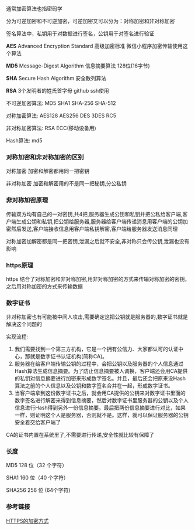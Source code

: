 通常加密算法也指密码学

分为可逆加密和不可逆加密，可逆加密又可以分为：对称加密和非对称加密



签名算法中，私钥用于对数据进行签名，公钥用于对签名进行验证



**AES** Advanced Encryption Standard  高级加密标准  微信小程序加密传输使用这个算法

**MD5** Message-Digest Algorithm  信息摘要算法  128位(16字节)

**SHA** Secure Hash Algorithm  安全散列算法

**RSA**  3个发明者的姓氏首字母  github ssh使用





不可逆加密算法:  MD5 SHA1 SHA-256 SHA-512

对称加密算法: AES128 AES256  DES  3DES  RC5

非对称加密算法: RSA  ECC(移动设备用)

Hash算法: md5



### 对称加密和非对称加密的区别

对称加密 加密和解密都用同一把密钥   

非对称加密  加密和解密用的不是同一把秘钥,分公私钥



### 非对称加密原理

传输双方均有自己的一对密钥,共4把,服务器生成公钥和私钥并把公私给客户端,客户端生成公钥和私钥,把公钥给服务器,服务器给客户端传递消息用客户端的公钥加密然后发送,客户端接收信息用客户端私钥解密,客户端给服务器发送消息同理

对称加密加解密都是同一把密钥,泄漏之后就不安全,非对称只会传公钥,泄漏也没有影响



### https原理

https 结合了对称加密和非对称加密,用非对称加密的方式来传输对称加密的密钥，之后用对称加密的方式来传输数据



### 数字证书

非对称加密也有可能被中间人攻击,需要确定这把公钥就是服务器的,数字证书就是解决这个问题的

实现流程:

1. 我们需要找到一个第三方机构，它是一个拥有公信力、大家都认可的认证中心，那就是数字证书认证机构(简称CA)。
2. 服务器在给客户端传输公钥的过程中，会把公钥以及服务器的个人信息通过Hash算法生成信息摘要。为了防止信息摘要被人调换，客户端还会用CA提供的私钥对信息摘要进行加密来形成数字签名。并且，最后还会把原来没Hash算法之前的个人信息以及公钥和数字签名合并在一起，形成数字证书。
3. 当客户端拿到这份数字证书之后，就会用CA提供的公钥来对数字证书里面的数字签名进行解密来得到信息摘要，然后对数字证书里服务器的公钥以及个人信息进行Hash得到另外一份信息摘要。最后把两份信息摘要进行对比，如果一样，则证明这个人是服务器，否则就不是。这样，就可以保证服务器的公钥安全着交给客户端了

CA的证书内置在系统里了,不需要进行传递,安全性就比较有保障了





### 长度

MD5 128 位（32 个字符）

SHA1 160 位（40 个字符）

SHA256 256 位 (64个字符)





### 参考链接

[HTTPS的加密方式](https://segmentfault.com/a/1190000019687184)







